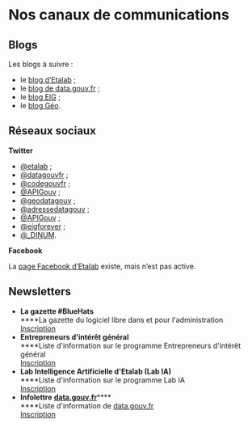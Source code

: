 # Nos canaux de communications

## **Blogs**

Les blogs à suivre :

* le [blog d’Etalab](http://etalab.gouv.fr) ;
* le [blog de data.gouv.fr](https://www.data.gouv.fr/fr/posts/) ;
* le [blog EIG](https://entrepreneur-interet-general.etalab.gouv.fr/blog.html) ;
* le [blog Géo](https://blog.geo.data.gouv.fr).

## **Réseaux sociaux**

**Twitter**

* [@etalab](https://twitter.com/etalab) ;
* [@datagouvfr](https://twitter.com/datagouvfr) ;
* [@codegouvfr](https://twitter.com/codegouvfr) ;
* [@APIGouv](https://twitter.com/apigouv) ;
* [@geodatagouv](https://twitter.com/geodatagouv) ;
* [@adressedatagouv](https://twitter.com/adressedatagouv) ;
* [@APIGouv](https://twitter.com/APIGouv) ;
* [@eigforever](https://twitter.com/eigforever) ;
* [@\_DINUM](https://twitter.com/\_DINUM).

**Facebook**

La [page Facebook d’Etalab](https://www.facebook.com/etalab/) existe, mais n’est pas active.

## Newsletters

* **La gazette #BlueHats**\
  ****La gazette du logiciel libre dans et pour l'administration\
  [Inscription](https://infolettres.etalab.gouv.fr/subscribe/bluehats@mail.etalab.studio)
* **Entrepreneurs d'intérêt général**\
  ****Liste d'information sur le programme Entrepreneurs d'intérêt général\
  [Inscription](https://infolettres.etalab.gouv.fr/subscribe/entrepreneur-interet-general@mail.etalab.studio)
* **Lab Intelligence Artificielle d'Etalab (Lab IA)**\
  ****Liste d'information sur le programme Lab IA\
  [Inscription](https://infolettres.etalab.gouv.fr/subscribe/lab-ia@mail.etalab.studio)
* **Infolettre** [**data.gouv.fr**](http://data.gouv.fr)****\
  ****Liste d'information de [data.gouv.fr](http://data.gouv.fr)\
  [Inscription](https://infolettres.etalab.gouv.fr/subscribe/rn7y93le1)
